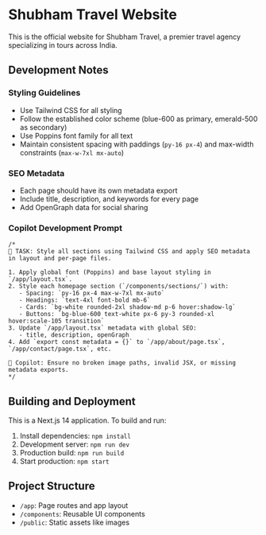 # Shubham Travel Website

This is the official website for Shubham Travel, a premier travel agency specializing in tours across India.

## Development Notes

### Styling Guidelines
- Use Tailwind CSS for all styling
- Follow the established color scheme (blue-600 as primary, emerald-500 as secondary)
- Use Poppins font family for all text
- Maintain consistent spacing with paddings (`py-16 px-4`) and max-width constraints (`max-w-7xl mx-auto`)

### SEO Metadata
- Each page should have its own metadata export
- Include title, description, and keywords for every page
- Add OpenGraph data for social sharing

### Copilot Development Prompt

```
/*
📌 TASK: Style all sections using Tailwind CSS and apply SEO metadata in layout and per-page files.

1. Apply global font (Poppins) and base layout styling in `/app/layout.tsx`.
2. Style each homepage section (`/components/sections/`) with:
   - Spacing: `py-16 px-4 max-w-7xl mx-auto`
   - Headings: `text-4xl font-bold mb-6`
   - Cards: `bg-white rounded-2xl shadow-md p-6 hover:shadow-lg`
   - Buttons: `bg-blue-600 text-white px-6 py-3 rounded-xl hover:scale-105 transition`
3. Update `/app/layout.tsx` metadata with global SEO:
   - title, description, openGraph
4. Add `export const metadata = {}` to `/app/about/page.tsx`, `/app/contact/page.tsx`, etc.

🔄 Copilot: Ensure no broken image paths, invalid JSX, or missing metadata exports.
*/
```

## Building and Deployment

This is a Next.js 14 application. To build and run:

1. Install dependencies: `npm install`
2. Development server: `npm run dev`
3. Production build: `npm run build`
4. Start production: `npm start`

## Project Structure

- `/app`: Page routes and app layout
- `/components`: Reusable UI components
- `/public`: Static assets like images
